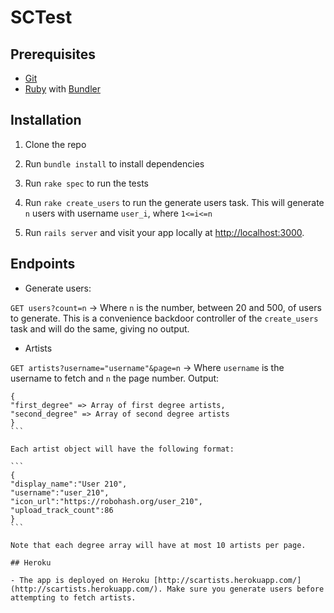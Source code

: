 # SCTest

## Prerequisites

* [Git](http://git-scm.com/)
* [Ruby](https://www.ruby-lang.org/) with [Bundler](http://bundler.io/)

## Installation

1. Clone the repo

2. Run `bundle install` to install dependencies

3. Run `rake spec` to run the tests

4. Run `rake create_users` to run the generate users task. This will generate `n` users with username `user_i`, where `1<=i<=n`

5. Run `rails server` and visit your app locally at [http://localhost:3000](http://localhost:3000).

## Endpoints

- Generate users:

`GET users?count=n` -> Where `n` is the number, between 20 and 500, of users to generate. This is a convenience backdoor controller of the `create_users` task and will do the same, giving no output.

- Artists

`GET artists?username="username"&page=n` -> Where `username` is the username to fetch and `n` the page number. Output:

````
{
"first_degree" => Array of first degree artists,
"second_degree" => Array of second degree artists
}
```

Each artist object will have the following format:

```
{
"display_name":"User 210",
"username":"user_210",
"icon_url":"https://robohash.org/user_210",
"upload_track_count":86
}
```

Note that each degree array will have at most 10 artists per page.

## Heroku

- The app is deployed on Heroku [http://scartists.herokuapp.com/](http://scartists.herokuapp.com/). Make sure you generate users before attempting to fetch artists.
